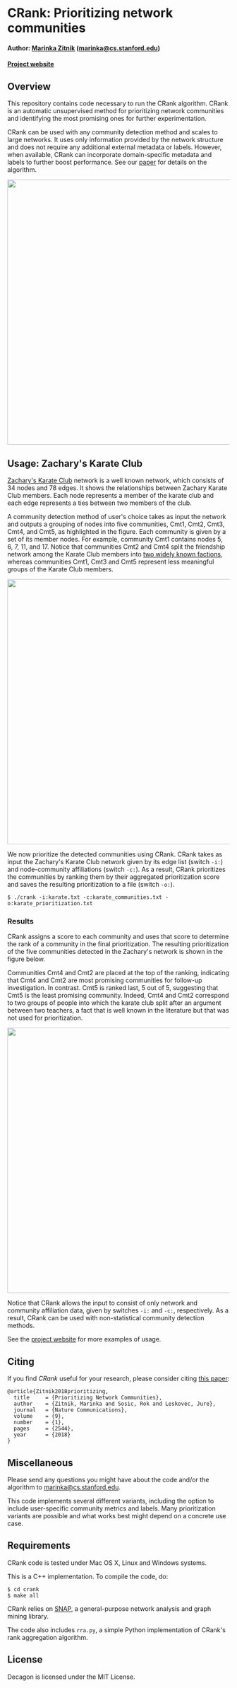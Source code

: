 # CRank: Prioritizing network communities

#### Author: [Marinka Zitnik](http://stanford.edu/~marinka) (marinka@cs.stanford.edu)

#### [Project website](http://snap.stanford.edu/crank)

## Overview

This repository contains code necessary to run the CRank algorithm. CRank is an automatic unsupervised 
method for prioritizing network communities and identifying the most promising ones for further 
experimentation.
 
CRank can be used with any community detection method and scales to large networks. It uses only 
information provided by the network structure and does not require any additional external metadata or 
labels. However, when available, CRank can incorporate domain-specific metadata and labels to further boost 
performance. See our [paper](https://www.nature.com/articles/s41467-018-04948-5) for details on the algorithm.

<p align="center">
<img src="https://github.com/marinkaz/crank/blob/master/images/crank-overview.png" width="600" align="center">
</p>
  
## Usage: Zachary's Karate Club 

[Zachary's Karate Club](http://konect.uni-koblenz.de/networks/ucidata-zachary) network is a well known network, which consists of 34 nodes and 78 edges. 
It shows the relationships between Zachary Karate Club members. Each node represents a member of 
the karate club and each edge represents a ties between two members of the club.

A community detection method of user's choice takes as input the network and outputs a grouping of 
nodes into five communities, Cmt1, Cmt2, Cmt3, Cmt4, and Cmt5, as highlighted in the figure. Each 
community is given by a set of its member nodes. For example, community Cmt1 contains nodes 5, 6, 
7, 11, and 17. Notice that communities Cmt2 and Cmt4 split the friendship network among the Karate 
Club members into [two widely known factions](https://en.wikipedia.org/wiki/Zachary%27s_karate_club), 
whereas communities Cmt1, Cmt3 and Cmt5 represent less meaningful groups of the Karate Club members. 

<p align="center">
<img src="https://github.com/marinkaz/crank/blob/master/images/karate-input.png" width="600" align="center">
</p>

We now prioritize the detected communities using CRank. CRank takes as input the Zachary's Karate Club 
network given by its edge list (switch `-i:`) and node-community affiliations (switch `-c:`). As a 
result, CRank prioritizes the communities by ranking them by their aggregated prioritization score and 
saves the resulting prioritization to a file (switch `-o:`).
  
    $ ./crank -i:karate.txt -c:karate_communities.txt -o:karate_prioritization.txt
    
### Results

CRank assigns a score to each community and uses that score to determine the rank of a community in the 
final prioritization. The resulting prioritization of the five communities detected in the Zachary's network 
is shown in the figure below.

Communities Cmt4 and Cmt2 are placed at the top of the ranking, indicating that Cmt4 and Cmt2 are most 
promising communities for follow-up investigation. In contrast. Cmt5 is ranked last, 5 out of 5, 
suggesting that Cmt5 is the least promising community. Indeed, Cmt4 and Cmt2 correspond to two groups 
of people into which the karate club split after an argument between two teachers, a fact that is well 
known in the literature but that was not used for prioritization.

<p align="center">
<img src="https://github.com/marinkaz/crank/blob/master/images/karate-output.png" width="600" align="center">
</p> 
 
Notice that CRank allows the input to consist of only network and community affiliation data, given 
by switches `-i:` and `-c:`, respectively. As a result, CRank can be used with non-statistical community 
detection methods.  

See the [project website](http://snap.stanford.edu/crank) for more examples of usage. 

## Citing

If you find *CRank* useful for your research, please consider citing [this paper](https://www.nature.com/articles/s41467-018-04948-5):

    @article{Zitnik2018prioritizing,
      title     = {Prioritizing Network Communities},
      author    = {Zitnik, Marinka and Sosic, Rok and Leskovec, Jure},
      journal   = {Nature Communications},
      volume    = {9},
      number    = {1},
      pages     = {2544},
      year      = {2018}
    }

## Miscellaneous

Please send any questions you might have about the code and/or the 
algorithm to <marinka@cs.stanford.edu>.

This code implements several different variants, including the option to include user-specific community 
metrics and labels. Many prioritization variants are possible and what works 
best might depend on a concrete use case.  

## Requirements

CRank code is tested under Mac OS X, Linux and Windows systems. 

This is a C++ implementation. To compile the code, do:

    $ cd crank
    $ make all
    
CRank relies on [SNAP](https://github.com/snap-stanford/snap), a general-purpose network analysis 
and graph mining library. 

The code also includes `rra.py`, a simple Python implementation of CRank's rank aggregation algorithm.

## License

Decagon is licensed under the MIT License.